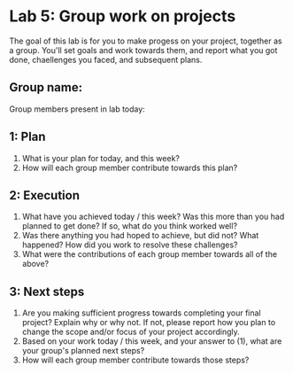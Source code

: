 Lab 5: Group work on projects
===
The goal of this lab is for you to make progess on your project, together as a group. You'll set goals and work towards them, and report what you got done, chaellenges you faced, and subsequent plans.

Group name:
---
Group members present in lab today:

1: Plan
----
1. What is your plan for today, and this week? 
2. How will each group member contribute towards this plan?

2: Execution
----
1. What have you achieved today / this week? Was this more than you had planned to get done? If so, what do you think worked well?
2. Was there anything you had hoped to achieve, but did not? What happened? How did you work to resolve these challenges?
3. What were the contributions of each group member towards all of the above?

3: Next steps
----
1. Are you making sufficient progress towards completing your final project? Explain why or why not. If not, please report how you plan to change the scope and/or focus of your project accordingly.
2. Based on your work today / this week, and your answer to (1), what are your group's planned next steps?
3. How will each group member contribute towards those steps? 
